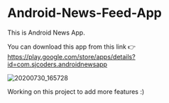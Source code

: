 # Android-News-Feed-App

This is Android News App. 

You can download this app from this link  👉 https://play.google.com/store/apps/details?id=com.sjcoders.androidnewsapp

![20200730_165728](https://user-images.githubusercontent.com/54996735/88917739-e6082c00-d285-11ea-8339-10307f7008fe.gif)

Working on this project to add more features :)
